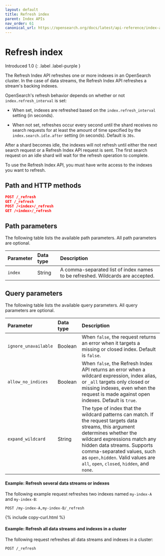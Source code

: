 ```yaml
---
layout: default
title: Refresh index
parent: Index APIs
nav_order: 61
canonical_url: https://opensearch.org/docs/latest/api-reference/index-apis/refresh/
---
```


# Refresh index 
Introduced 1.0
{: .label .label-purple }

The Refresh Index API refreshes one or more indexes in an OpenSearch cluster. In the case of data streams, the Refresh Index API refreshes a stream's backing indexes. 

OpenSearch's refresh behavior depends on whether or not `index.refresh_interval` is set:

- When set, indexes are refreshed based on the `index.refresh_interval` setting (in seconds). 

- When not set, refreshes occur every second until the shard receives no search requests for at least the amount of time specified by the `index.search.idle.after` setting (in seconds). Default is `30s`. 

After a shard becomes idle, the indexes will not refresh until either the next search request or a Refresh Index API request is sent. The first search request on an idle shard will wait for the refresh operation to complete. 

To use the Refresh Index API, you must have write access to the indexes you want to refresh.

## Path and HTTP methods

```json
POST /_refresh
GET /_refresh
POST /<index>/_refresh
GET /<index>/_refresh
```

## Path parameters

The following table lists the available path parameters. All path parameters are optional.

| Parameter | Data type | Description |
| :--- | :--- | :--- |
| `index` | String | A comma-separated list of index names to be refreshed. Wildcards are accepted.|

## Query parameters

The following table lists the available query parameters. All query parameters are optional.

| Parameter | Data type | Description |
| :--- | :--- | :--- |
| `ignore_unavailable` | Boolean | When `false`, the request returns an error when it targets a missing or closed index. Default is `false`.
| `allow_no_indices` | Boolean | When `false`, the Refresh Index API returns an error when a wildcard expression, index alias, or `_all` targets only closed or missing indexes, even when the request is made against open indexes. Default is `true`. |
| `expand_wildcard` | String | The type of index that the wildcard patterns can match. If the request targets data streams, this argument determines whether the wildcard expressions match any hidden data streams. Supports comma-separated values, such as `open,hidden`. Valid values are `all`, `open`, `closed`, `hidden`, and `none`.



#### Example: Refresh several data streams or indexes

The following example request refreshes two indexes named `my-index-A` and `my-index-B`:


```
POST /my-index-A,my-index-B/_refresh
```
{% include copy-curl.html %}

#### Example: Refresh all data streams and indexes in a cluster

The following request refreshes all data streams and indexes in a cluster:

```
POST /_refresh
```

